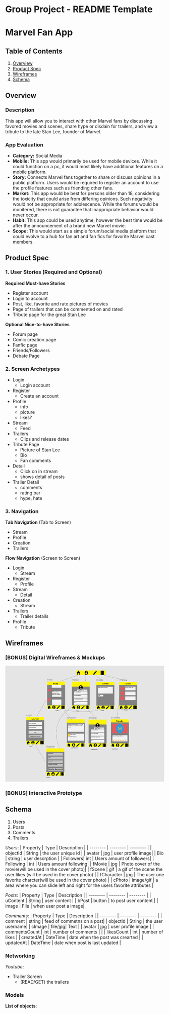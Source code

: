 Group Project - README Template
===

# Marvel Fan App

## Table of Contents
1. [Overview](#Overview)
1. [Product Spec](#Product-Spec)
1. [Wireframes](#Wireframes)
2. [Schema](#Schema)

## Overview
### Description
This app will allow you to interact with other Marvel fans by discussing favored movies and scenes, share hype or disdain for trailers, and view a tribute to the late Stan Lee, founder of Marvel.

### App Evaluation

- **Category:** Social Media
- **Mobile:** This app would primarily be used for mobile devices. While it could function on a pc, it would most likely have additional features on a mobile platform.
- **Story:** Connects Marvel fans together to share or discuss opinions in a public platform. Users would be required to register an account to use the profile features such as friending other fans.
- **Market:** This app would be best for persons older than 18, considering the toxicity that could arise from differing opinions. Such negativity would not be appropriate for adolescence. While the forums would be monitered, there is not guarantee that inappropriate behavior would never occur.
- **Habit:** This app could be used anytime, however the best time would be after the announcement of a brand new Marvel movie.
- **Scope:** This would start as a simple forum/social media platform that could evolve to a hub for fan art and fan fics for favorite Marvel cast members.


## Product Spec

### 1. User Stories (Required and Optional)

**Required Must-have Stories**

* Register account
* Login to account
* Post, like, favorite and rate pictures of movies
* Page of trailers that can be commented on and rated
* Tribute page for the great Stan Lee

**Optional Nice-to-have Stories**

* Forum page
* Comic creation page
* Fanfic page
* Friends/Followers
* Debate Page

### 2. Screen Archetypes

* Login 
   * Login account
* Register
    * Create an account
* Profile
    * info
    * picture
    * likes?
* Stream
    * Feed
* Trailers
    * Clips and release dates
* Tribute Page
    * Picture of Stan Lee
    * Bio 
    * Fan comments
* Detail
    * Click on in stream
    * shows detail of posts
* Trailer Detail
    * comments
    * rating bar
    * hype, hate


### 3. Navigation

**Tab Navigation** (Tab to Screen)

* Stream
* Profile
* Creation
* Trailers

**Flow Navigation** (Screen to Screen)

* Login
   * Stream
* Register
   * Profile
* Stream
    * Detail
* Creation
    * Stream
* Trailers
    * Trailer details
* Profile
    * Tribute

## Wireframes

### [BONUS] Digital Wireframes & Mockups
<img src="Marvel-Fan-Club.PNG" width=600>

### [BONUS] Interactive Prototype

## Schema 
1. Users
2. Posts
3. Comments
4. Trailers

*Users*:
| Property | Type  | Description |
| -------- | -------- | -------- |
| objectId | String   | the user unique id |
|  avatar  |  jpg   | user profile image|
| Bio  | string     | user descrption   |
| Followers| int     | Users amount of followers| 
|  Following   | int     | Users amount following|
|   fMovie   | jpg     | Photo cover of the movie(will be used in the cover photo)|
|  fScene  | gif     | a gif of the scene the user likes (will be used in the cover photo)    |
| fCharacter | jpg  | The user one favorite charcter(will be used in the cover photo) |
| cPhoto | image/gif  | a area where you can slide left and right for the users favorite attributes |

*Posts*:
| Property | Type  | Description |
| -------- | -------- | -------- |
| uContent   | String     | user content     |
| bPost | button     | to post user content     |
| image     | File     | when user post a image|

*Comments*:
| Property | Type  | Description |
| -------- | -------- | -------- |
| comment   | string     | feed of commetns on a post|
| objectId | String     | the user username|
| cImage     | file/jpg| Text     |
| avatar    | jpg     | user profile image     |
| commentsCount    | int     | number of comments     | |
| likesCount    | int     | number of likes     |
| createdAt     | DateTime     | date when the post was crearted      |
| updatedAt    | DateTime     | date when  post is last updated     |
### Networking

*Youtube*:
* Trailer Screen
    * (READ/GET) the trailers

### Models
**List of objects**:


